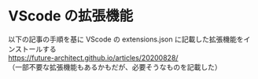# VScode の拡張機能

以下の記事の手順を基に VScode の extensions.json に記載した拡張機能をインストールする  
https://future-architect.github.io/articles/20200828/  
（一部不要な拡張機能もあるかもだが、必要そうなものを記載した）
